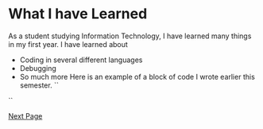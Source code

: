 # What I have Learned 
As a student studying Information Technology, I have learned many things in my first year.
I have learned about
* Coding in several different languages
* Debugging 
* So much more
Here is an example of a block of code I wrote earlier this semester.
``<!DOCTYPE html>
<html>
<head>
<meta charset="UTF-8">
<title>Fizz Buzz</title>
<script>

function fizzbuzz() {
	var display = document.getElementById('display');
	var displayHTML = "";
	for (i = 0; i < 100; i++) {
		displayHTML += "<p>" + i + "</p>";
	}
	display.innerHTML = displayHTML;
}

</script>

</head>

<body onload="fizzbuzz()">
<div id="display">

</div>
</body>

</html>``


[Next Page](INTEREST.md)
